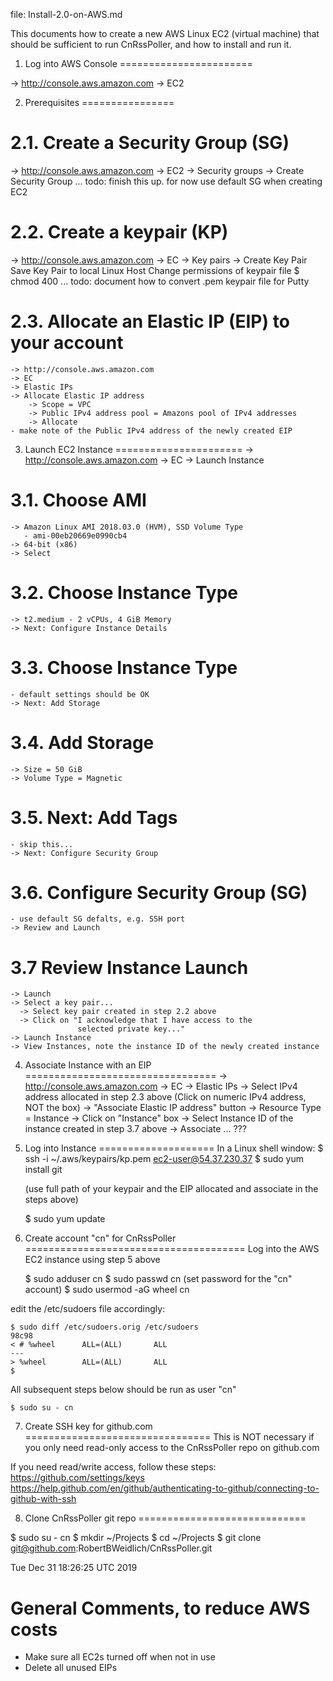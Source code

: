 file: Install-2.0-on-AWS.md

This documents how to create a new AWS Linux EC2 (virtual machine) that should
be sufficient to run CnRssPoller, and how to install and run it.

1. Log into AWS Console
=======================

  -> http://console.aws.amazon.com
  -> EC2

2. Prerequisites
================

  2.1. Create a Security Group (SG)
  =================================
  -> http://console.aws.amazon.com
  -> EC2
  -> Security groups
  -> Create Security Group
  ... todo: finish this up.  for now use default SG
      when creating EC2

  2.2. Create a keypair (KP)
  ==========================
  -> http://console.aws.amazon.com
  -> EC
  -> Key pairs
  -> Create Key Pair
  Save Key Pair to local Linux Host
  Change permissions of keypair file
    $ chmod 400 <full-path-of-keypare-file>
  ... todo: document how to convert .pem keypair file for Putty

  2.3. Allocate an Elastic IP (EIP) to your account
  =================================================
    -> http://console.aws.amazon.com
    -> EC
    -> Elastic IPs
    -> Allocate Elastic IP address
        -> Scope = VPC
        -> Public IPv4 address pool = Amazons pool of IPv4 addresses
        -> Allocate
    - make note of the Public IPv4 address of the newly created EIP

3. Launch EC2 Instance
======================
  -> http://console.aws.amazon.com
  -> EC
  -> Launch Instance

  3.1. Choose AMI
  ===============
    -> Amazon Linux AMI 2018.03.0 (HVM), SSD Volume Type
       - ami-00eb20669e0990cb4
    -> 64-bit (x86)
    -> Select

  3.2. Choose Instance Type
  =========================
    -> t2.medium - 2 vCPUs, 4 GiB Memory
    -> Next: Configure Instance Details

  3.3. Choose Instance Type
  =========================
    - default settings should be OK
    -> Next: Add Storage

  3.4. Add Storage
  ================
    -> Size = 50 GiB
    -> Volume Type = Magnetic

  3.5. Next: Add Tags
  ===================
    - skip this...
    -> Next: Configure Security Group

  3.6. Configure Security Group (SG)
  ==================================
    - use default SG defalts, e.g. SSH port
    -> Review and Launch

  3.7 Review Instance Launch
  ==========================
    -> Launch
    -> Select a key pair...
      -> Select key pair created in step 2.2 above
      -> Click on "I acknowledge that I have access to the
                   selected private key..."
    -> Launch Instance
    -> View Instances, note the instance ID of the newly created instance

4. Associate Instance with an EIP
=================================
  -> http://console.aws.amazon.com
  -> EC
  -> Elastic IPs
  -> Select IPv4 address allocated in step 2.3 above
     (Click on numeric IPv4 address, NOT the box)
  -> "Associate Elastic IP address" button
  -> Resource Type = Instance
  -> Click on "Instance" box
  -> Select Instance ID of the instance created in step 3.7 above
  -> Associate
  ... ???

5. Log into Instance
====================
  In a Linux shell window:
    $ ssh -i ~/.aws/keypairs/kp.pem ec2-user@54.37.230.37
    $ sudo yum install git

    (use full path of your keypair and the EIP allocated and associate
     in the steps above)

    $ sudo yum update

6. Create account "cn" for CnRssPoller
======================================
  Log into the AWS EC2 instance using step 5 above

    $ sudo adduser cn
    $ sudo passwd cn
      (set password for the "cn" account)
    $ sudo usermod -aG wheel cn

  edit the /etc/sudoers file accordingly:

    $ sudo diff /etc/sudoers.orig /etc/sudoers
    98c98
    < # %wheel      ALL=(ALL)       ALL
    ---
    > %wheel        ALL=(ALL)       ALL
    $

  All subsequent steps below should be run as user "cn"

    $ sudo su - cn
    

7. Create SSH key for github.com
================================
  This is NOT necessary if you only need read-only access to the
  CnRssPoller repo on github.com

  If you need read/write access, follow these steps:
    https://github.com/settings/keys
    https://help.github.com/en/github/authenticating-to-github/connecting-to-github-with-ssh

8. Clone CnRssPoller git repo
=============================

  $ sudo su - cn
  $ mkdir ~/Projects
  $ cd ~/Projects
  $ git clone git@github.com:RobertBWeidlich/CnRssPoller.git

Tue Dec 31 18:26:25 UTC 2019







General Comments, to reduce AWS costs
=====================================
  - Make sure all EC2s turned off when not in use
  - Delete all unused EIPs


